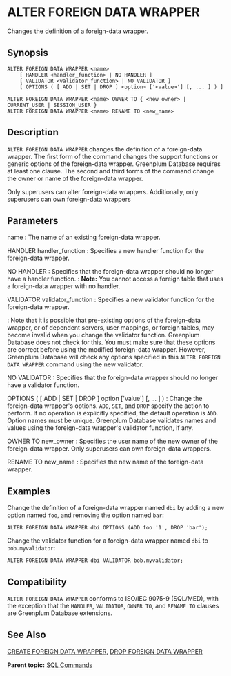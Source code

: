 # ALTER FOREIGN DATA WRAPPER 

Changes the definition of a foreign-data wrapper.

## <a id="section2"></a>Synopsis 

``` {#sql_command_synopsis}
ALTER FOREIGN DATA WRAPPER <name>
    [ HANDLER <handler_function> | NO HANDLER ]
    [ VALIDATOR <validator_function> | NO VALIDATOR ]
    [ OPTIONS ( [ ADD | SET | DROP ] <option> ['<value>'] [, ... ] ) ]

ALTER FOREIGN DATA WRAPPER <name> OWNER TO { <new_owner> | CURRENT_USER | SESSION_USER }
ALTER FOREIGN DATA WRAPPER <name> RENAME TO <new_name>
```

## <a id="section3"></a>Description 

`ALTER FOREIGN DATA WRAPPER` changes the definition of a foreign-data wrapper. The first form of the command changes the support functions or generic options of the foreign-data wrapper. Greenplum Database requires at least one clause. The second and third forms of the command change the owner or name of the foreign-data wrapper.

Only superusers can alter foreign-data wrappers. Additionally, only superusers can own foreign-data wrappers

## <a id="section4"></a>Parameters 

name
:   The name of an existing foreign-data wrapper.

HANDLER handler\_function
:   Specifies a new handler function for the foreign-data wrapper.

NO HANDLER
:   Specifies that the foreign-data wrapper should no longer have a handler function.
:   **Note:** You cannot access a foreign table that uses a foreign-data wrapper with no handler.

VALIDATOR validator\_function
:   Specifies a new validator function for the foreign-data wrapper.

:   Note that it is possible that pre-existing options of the foreign-data wrapper, or of dependent servers, user mappings, or foreign tables, may become invalid when you change the validator function. Greenplum Database does not check for this. You must make sure that these options are correct before using the modified foreign-data wrapper. However, Greenplum Database will check any options specified in this `ALTER FOREIGN DATA WRAPPER` command using the new validator.

NO VALIDATOR
:   Specifies that the foreign-data wrapper should no longer have a validator function.

OPTIONS \( \[ ADD \| SET \| DROP \] option \['value'\] \[, ... \] \)
:   Change the foreign-data wrapper's options. `ADD`, `SET`, and `DROP` specify the action to perform. If no operation is explicitly specified, the default operation is `ADD`. Option names must be unique. Greenplum Database validates names and values using the foreign-data wrapper's validator function, if any.

OWNER TO new\_owner
:   Specifies the user name of the new owner of the foreign-data wrapper. Only superusers can own foreign-data wrappers.

RENAME TO new\_name
:   Specifies the new name of the foreign-data wrapper.

## <a id="section6"></a>Examples 

Change the definition of a foreign-data wrapper named `dbi` by adding a new option named `foo`, and removing the option named `bar`:

```
ALTER FOREIGN DATA WRAPPER dbi OPTIONS (ADD foo '1', DROP 'bar');
```

Change the validator function for a foreign-data wrapper named `dbi` to `bob.myvalidator`:

```
ALTER FOREIGN DATA WRAPPER dbi VALIDATOR bob.myvalidator;
```

## <a id="section7"></a>Compatibility 

`ALTER FOREIGN DATA WRAPPER` conforms to ISO/IEC 9075-9 \(SQL/MED\), with the exception that the `HANDLER`, `VALIDATOR`, `OWNER TO`, and `RENAME TO` clauses are Greenplum Database extensions.

## <a id="section8"></a>See Also 

[CREATE FOREIGN DATA WRAPPER](CREATE_FOREIGN_DATA_WRAPPER.html), [DROP FOREIGN DATA WRAPPER](DROP_FOREIGN_DATA_WRAPPER.html)

**Parent topic:** [SQL Commands](../sql_commands/sql_ref.html)

